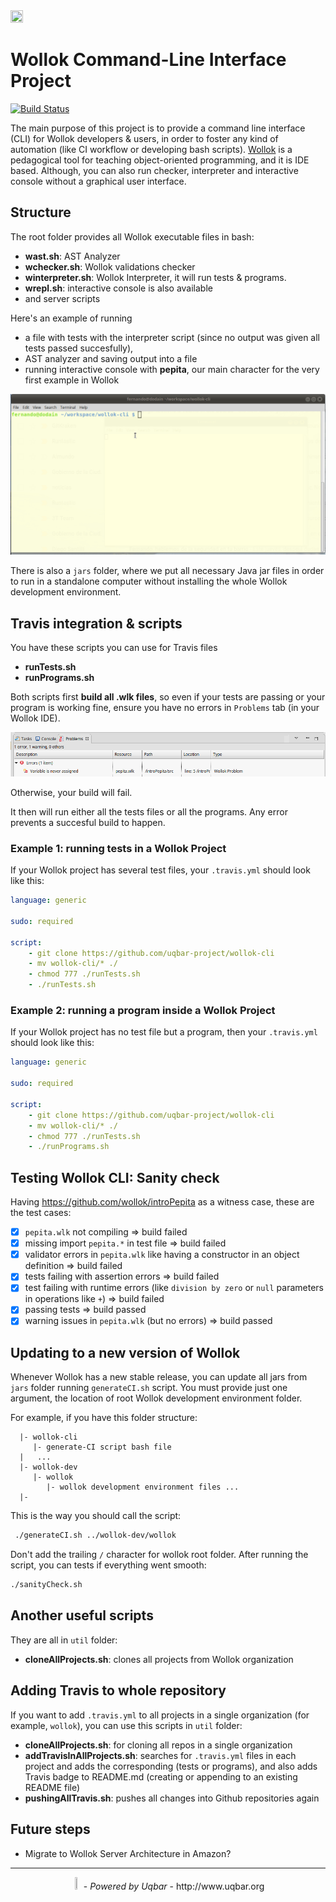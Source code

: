 <image src="./images/wollokCLILogo2.png" height="20%" width="20%"/>

<!-- http://patorjk.com/software/taag/#p=display&f=Larry%203D&t=cli -->

# Wollok Command-Line Interface Project

[![Build Status](https://travis-ci.org/uqbar-project/wollok-cli.svg?branch=master)](https://travis-ci.org/uqbar-project/wollok-cli)

The main purpose of this project is to provide a command line interface (CLI) for Wollok developers & users, in order to foster any kind of automation (like CI workflow or developing bash scripts). [Wollok](http://www.wollok.org/en/) is a pedagogical tool for teaching object-oriented programming, and it is IDE based. Although, you can also run checker, interpreter and interactive console without a graphical user interface.

## Structure

The root folder provides all Wollok executable files in bash:

- **wast.sh**: AST Analyzer
- **wchecker.sh**: Wollok validations checker
- **winterpreter.sh**: Wollok Interpreter, it will run tests & programs.
- **wrepl.sh**: interactive console is also available
- and server scripts

Here's an example of running 

- a file with tests with the interpreter script (since no output was given all tests passed succesfully),
- AST analyzer and saving output into a file
- running interactive console with **pepita**, our main character for the very first example in Wollok 

![](images/wollokConsole.gif)

There is also a `jars` folder, where we put all necessary Java jar files in order to run in a standalone computer without installing the whole Wollok development environment.

## Travis integration & scripts

You have these scripts you can use for Travis files

- **runTests.sh**
- **runPrograms.sh**

Both scripts first **build all .wlk files**, so even if your tests are passing or your program is working fine, ensure you have no errors in `Problems` tab (in your Wollok IDE).

![image](images/wollokProblems.png)

Otherwise, your build will fail.

It then will run either all the tests files or all the programs. Any error prevents a succesful build to happen.

### Example 1: running tests in a Wollok Project

If your Wollok project has several test files, your `.travis.yml` should look like this:

```yml
language: generic

sudo: required

script:
    - git clone https://github.com/uqbar-project/wollok-cli
    - mv wollok-cli/* ./
    - chmod 777 ./runTests.sh
    - ./runTests.sh
```

### Example 2: running a program inside a Wollok Project

If your Wollok project has no test file but a program, then your `.travis.yml` should look like this:

```yml
language: generic

sudo: required

script:
    - git clone https://github.com/uqbar-project/wollok-cli
    - mv wollok-cli/* ./
    - chmod 777 ./runTests.sh
    - ./runPrograms.sh
```

## Testing Wollok CLI: Sanity check

Having https://github.com/wollok/introPepita as a witness case, these are the test cases:

- [x] `pepita.wlk` not compiling => build failed
- [x] missing import `pepita.*` in test file => build failed
- [x] validator errors in `pepita.wlk` like having a constructor in an object definition => build failed
- [x] tests failing with assertion errors => build failed
- [x] test failing with runtime errors (like `division by zero` or `null` parameters in operations like `+`) => build failed
- [x] passing tests => build passed
- [x] warning issues in `pepita.wlk` (but no errors) => build passed

## Updating to a new version of Wollok

Whenever Wollok has a new stable release, you can update all jars from `jars` folder running `generateCI.sh` script. You must provide just one argument, the location of root Wollok development environment folder.

For example, if you have this folder structure:

```
  |- wollok-cli
     |- generate-CI script bash file
  |   ...
  |- wollok-dev
     |- wollok
        |- wollok development environment files ...
  |-
```

This is the way you should call the script:

```bash
 ./generateCI.sh ../wollok-dev/wollok
```

Don't add the trailing `/` character for wollok root folder. After running the script, you can tests if everything went smooth:

```bash
./sanityCheck.sh
```

## Another useful scripts

They are all in `util` folder:

- **cloneAllProjects.sh**: clones all projects from Wollok organization

## Adding Travis to whole repository

If you want to add `.travis.yml` to all projects in a single organization (for example, `wollok`), you can use this scripts in `util` folder:

- **cloneAllProjects.sh**: for cloning all repos in a single organization
- **addTravisInAllProjects.sh**: searches for `.travis.yml` files in each project and adds the corresponding (tests or programs), and also adds Travis badge to README.md (creating or appending to an existing README file)
- **pushingAllTravis.sh**: pushes all changes into Github repositories again

## Future steps

- Migrate to Wollok Server Architecture in Amazon?

___

<div style="width: 100%; text-align: center; margin: auto;">
    <image src="./images/uqbarLogo.png" height="3%" width="3%"/> - <i>Powered by Uqbar</i> - http://www.uqbar.org
</div>
